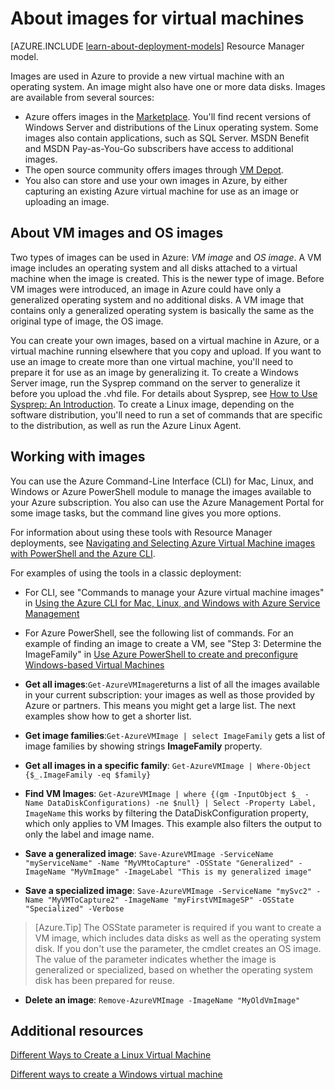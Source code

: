 <properties
	pageTitle="About images for virtual machines | Windows Azure"
	description="Learn about how images are used with virtual machines in Azure."
	services="virtual-machines"
	documentationCenter=""
	authors="cynthn"
	manager="timlt"
	editor="tysonn"
	tags="azure-service-management"/>

<tags
	ms.service="virtual-machines"
	ms.date="08/13/2015"
	wacn.date=""/>

# About images for virtual machines

[AZURE.INCLUDE [learn-about-deployment-models](../includes/learn-about-deployment-models-classic-include.md)] Resource Manager model.

Images are used in Azure to provide a new virtual machine with an operating system. An image might also have one or more data disks. Images are available from several sources:

-	Azure offers images in the [Marketplace](http://azure.microsoft.com/gallery/virtual-machines/). You'll find recent versions of Windows Server and distributions of the Linux operating system. Some images also contain applications, such as SQL Server. MSDN Benefit and MSDN Pay-as-You-Go subscribers have access to additional images.
-	The open source community offers images through [VM Depot](http://vmdepot.msopentech.com/List/Index).
-	You also can store and use your own images in Azure, by either capturing an existing Azure virtual machine for use as an image or uploading an image.

## About VM images and OS images

Two types of images can be used in Azure: *VM image* and *OS image*. A VM image includes an operating system and all disks attached to a virtual machine when the image is created. This is the newer type of image. Before VM images were introduced, an image in Azure could have only a generalized operating system and no additional disks. A VM image that contains only a generalized operating system is basically the same as the original type of image, the OS image.

You can create your own images, based on a virtual machine in Azure, or a virtual machine running elsewhere that you copy and upload. If you want to use an image to create more than one virtual machine, you'll need to prepare it for use as an image by generalizing it. To create a Windows Server image, run the Sysprep command on the server to generalize it before you upload the .vhd file. For details about Sysprep, see [How to Use Sysprep: An Introduction](https://technet.microsoft.com/zh-cn/library/bb457073.aspx). To create a Linux image, depending on the software distribution, you'll need to run a set of commands that are specific to the distribution, as well as run the Azure Linux Agent.

## Working with images

You can use the Azure Command-Line Interface (CLI) for Mac, Linux, and Windows or Azure PowerShell module to manage the images available to your Azure subscription. You also can use the Azure Management Portal for some image tasks, but the command line gives you more options.

For information about using these tools with Resource Manager deployments, see [Navigating and Selecting Azure Virtual Machine images with PowerShell and the Azure CLI](/documentation/articles/resource-groups-vm-searching).

For examples of using the tools in a classic deployment:

- For CLI, see "Commands to manage your Azure virtual machine images" in [Using the Azure CLI for Mac, Linux, and Windows with Azure Service Management](/documentation/articles/virtual-machines-command-line-tools)
- For Azure PowerShell, see the following list of commands. For an example of finding an image to create a VM, see "Step 3: Determine the ImageFamily" in [Use Azure PowerShell to create and preconfigure Windows-based Virtual Machines](/documentation/articles/virtual-machines-ps-create-preconfigure-windows-vms)

-	**Get all images**:`Get-AzureVMImage`returns a list of all the images available in your current subscription: your images as well as those provided by Azure or partners. This means you might get a large list. The next examples show how to get a shorter list.
-	**Get image families**:`Get-AzureVMImage | select ImageFamily` gets a list of image families by showing strings **ImageFamily** property.
-	**Get all images in a specific family**: `Get-AzureVMImage | Where-Object {$_.ImageFamily -eq $family}`
-	**Find VM Images**: `Get-AzureVMImage | where {(gm -InputObject $_ -Name DataDiskConfigurations) -ne $null} | Select -Property Label, ImageName` this works by filtering the DataDiskConfiguration property, which only applies to VM Images. This example also filters the output to only the label and image name.
-	**Save a generalized image**: `Save-AzureVMImage -ServiceName "myServiceName" -Name "MyVMtoCapture" -OSState "Generalized" -ImageName "MyVmImage" -ImageLabel "This is my generalized image"`
-	**Save a specialized image**: `Save-AzureVMImage -ServiceName "mySvc2" -Name "MyVMToCapture2" -ImageName "myFirstVMImageSP" -OSState "Specialized" -Verbose`
>[Azure.Tip] The OSState parameter is required if you want to create a VM image, which includes data disks as well as the operating system disk. If you don't use the parameter, the cmdlet creates an OS image. The value of the parameter indicates whether the image is generalized or specialized, based on whether the operating system disk has been prepared for reuse.
-	**Delete an image**: `Remove-AzureVMImage -ImageName "MyOldVmImage"`

## Additional resources

[Different Ways to Create a Linux Virtual Machine](/documentation/articles/virtual-machines-linux-choices-create-vm)

[Different ways to create a Windows virtual machine](/documentation/articles/virtual-machines-windows-choices-create-vm)
